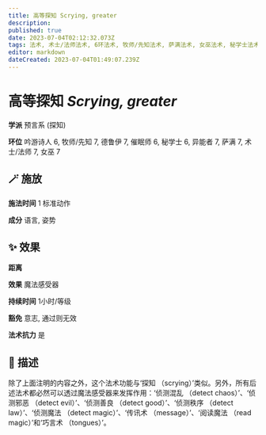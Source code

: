 ```yaml
---
title: 高等探知 Scrying, greater
description: 
published: true
date: 2023-07-04T02:12:32.073Z
tags: 法术, 术士/法师法术, 6环法术, 牧师/先知法术, 萨满法术, 女巫法术, 秘学士法术, 吟游诗人法术, 德鲁伊法术, 异能者法术, 预言系, 催眠师法术, 7环法术, 探知
editor: markdown
dateCreated: 2023-07-04T01:49:07.239Z
---
```


# **高等探知** *Scrying, greater*

**学派** 预言系 (探知) 

**环位** 吟游诗人 6, 牧师/先知 7, 德鲁伊 7, 催眠师 6, 秘学士 6, 异能者 7, 萨满 7, 术士/法师 7, 女巫 7

## 🪄 施放

**施法时间** 1 标准动作

**成分** 语言, 姿势

## ✨ 效果  

**距离**  

**效果** 魔法感受器 

**持续时间** 1小时/等级 

**豁免** 意志, 通过则无效

**法术抗力** 是

## 📖 描述

除了上面注明的内容之外，这个法术功能与‘探知 （scrying）’类似。另外，所有后述法术都必然可以透过魔法感受器来发挥作用：‘侦测混乱 （detect chaos）’、‘侦测邪恶 （detect evil）’、‘侦测善良 （detect good）’、‘侦测秩序 （detect law）’、‘侦测魔法 （detect magic）’、‘传讯术 （message）’、‘阅读魔法 （read magic）’和‘巧言术 （tongues）’。
    